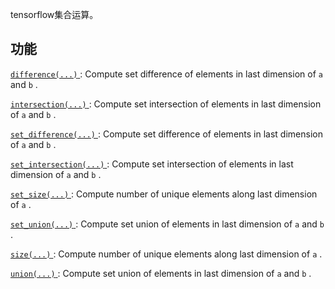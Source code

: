 tensorflow集合运算。

## 功能
[ `difference(...)` ](https://tensorflow.google.cn/api_docs/python/tf/sets/difference): Compute set difference of elements in last dimension of  `a`  and  `b` .

[ `intersection(...)` ](https://tensorflow.google.cn/api_docs/python/tf/sets/intersection): Compute set intersection of elements in last dimension of  `a`  and  `b` .

[ `set_difference(...)` ](https://tensorflow.google.cn/api_docs/python/tf/sets/difference): Compute set difference of elements in last dimension of  `a`  and  `b` .

[ `set_intersection(...)` ](https://tensorflow.google.cn/api_docs/python/tf/sets/intersection): Compute set intersection of elements in last dimension of  `a`  and  `b` .

[ `set_size(...)` ](https://tensorflow.google.cn/api_docs/python/tf/sets/size): Compute number of unique elements along last dimension of  `a` .

[ `set_union(...)` ](https://tensorflow.google.cn/api_docs/python/tf/sets/union): Compute set union of elements in last dimension of  `a`  and  `b` .

[ `size(...)` ](https://tensorflow.google.cn/api_docs/python/tf/sets/size): Compute number of unique elements along last dimension of  `a` .

[ `union(...)` ](https://tensorflow.google.cn/api_docs/python/tf/sets/union): Compute set union of elements in last dimension of  `a`  and  `b` .

